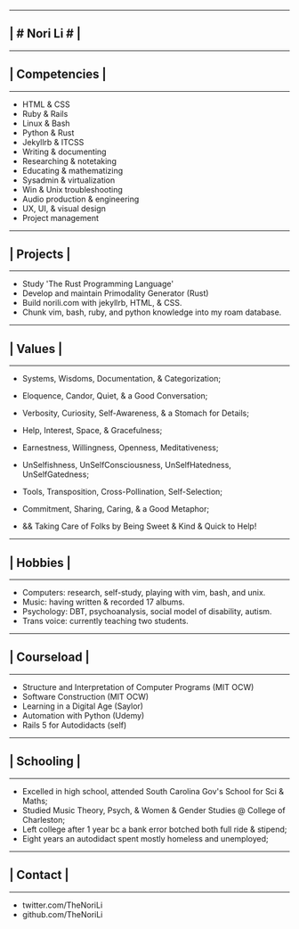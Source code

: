 -------------------------
|     # Nori Li #       |
-------------------------

-------------------------
##    | Competencies    |
-------------------------

  + HTML & CSS
  + Ruby & Rails
  + Linux & Bash
  + Python & Rust
  + Jekyllrb & ITCSS
  + Writing & documenting
  + Researching & notetaking
  + Educating & mathematizing
  + Sysadmin & virtualization
  + Win & Unix troubleshooting
  + Audio production & engineering
  + UX, UI, & visual design
  + Project management

-------------------------
##    | Projects        |
-------------------------
 
  + Study 'The Rust Programming Language'
  + Develop and maintain Primodality Generator (Rust)
  + Build norili.com with jekyllrb, HTML, & CSS.
  + Chunk vim, bash, ruby, and python knowledge into my roam database.
  
-------------------------
##    | Values          |
-------------------------
 
  + Systems, Wisdoms, Documentation, & Categorization;
   - Eloquence, Candor, Quiet, & a Good Conversation;
  + Verbosity, Curiosity, Self-Awareness, & a Stomach for Details;
   - Help, Interest, Space, & Gracefulness;
  + Earnestness, Willingness, Openness, Meditativeness;
   - UnSelfishness, UnSelfConsciousness, UnSelfHatedness, UnSelfGatedness;
  + Tools, Transposition, Cross-Pollination, Self-Selection;
   - Commitment, Sharing, Caring, & a Good Metaphor;
  + && Taking Care of Folks by Being Sweet & Kind & Quick to Help!
  
-------------------------
##    | Hobbies         |
-------------------------
 
  + Computers:            research, self-study, playing with vim, bash, and unix.
  + Music:                having written & recorded 17 albums.
  + Psychology:           DBT, psychoanalysis, social model of disability, autism.
  + Trans voice:          currently teaching two students.
  
-------------------------
##    | Courseload      |
-------------------------
 
  + Structure and Interpretation of Computer Programs (MIT OCW)
  + Software Construction (MIT OCW)
  + Learning in a Digital Age (Saylor)
  + Automation with Python (Udemy)
  + Rails 5 for Autodidacts (self)
  
-------------------------
##    | Schooling       |
-------------------------
 
  + Excelled in high school, attended South Carolina Gov's School for Sci & Maths;
  + Studied Music Theory, Psych, & Women & Gender Studies @ College of Charleston;
  + Left college after 1 year bc a bank error botched both full ride & stipend;
  + Eight years an autodidact spent mostly homeless and unemployed;
  
-------------------------
##   | Contact          |
-------------------------
 
  + twitter.com/TheNoriLi
  + github.com/TheNoriLi
